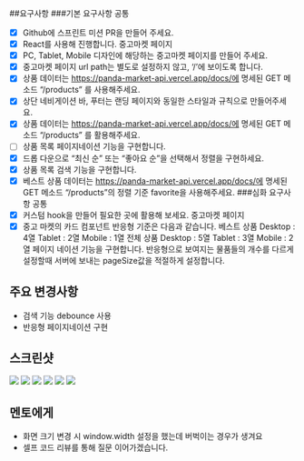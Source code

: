 ##요구사항 ###기본 요구사항
공통

- [x] Github에 스프린트 미션 PR을 만들어 주세요.
- [x] React를 사용해 진행합니다.
      중고마켓 페이지
- [x] PC, Tablet, Mobile 디자인에 해당하는 중고마켓 페이지를 만들어 주세요.
- [x] 중고마켓 페이지 url path는 별도로 설정하지 않고, ‘/’에 보이도록 합니다.
- [x] 상품 데이터는 https://panda-market-api.vercel.app/docs/에 명세된 GET 메소드 “/products” 를 사용해주세요.
- [x] 상단 네비게이션 바, 푸터는 랜딩 페이지와 동일한 스타일과 규칙으로 만들어주세요.
- [x] 상품 데이터는 https://panda-market-api.vercel.app/docs/에 명세된 GET 메소드 “/products” 를 활용해주세요.
- [ ] 상품 목록 페이지네이션 기능을 구현합니다.
- [x] 드롭 다운으로 “최신 순” 또는 “좋아요 순”을 선택해서 정렬을 구현하세요.
- [x] 상품 목록 검색 기능을 구현합니다.
- [x] 베스트 상품 데이터는 https://panda-market-api.vercel.app/docs/에 명세된 GET 메소드 “/products”의 정렬 기준 favorite을 사용해주세요. ###심화 요구사항
      공통
- [x] 커스텀 hook을 만들어 필요한 곳에 활용해 보세요.
      중고마켓 페이지
- [x] 중고 마켓의 카드 컴포넌트 반응형 기준은 다음과 같습니다.
      베스트 상품
      Desktop : 4열
      Tablet : 2열
      Mobile : 1열
      전체 상품
      Desktop : 5열
      Tablet : 3열
      Mobile : 2열
      페이지 네이션 기능을 구현합니다.
      반응형으로 보여지는 물품들의 개수를 다르게 설정할때 서버에 보내는 pageSize값을 적절하게 설정합니다.

## 주요 변경사항

- 검색 기능 debounce 사용
- 반응형 페이지네이션 구현

## 스크린샷

<a href='https://ifh.cc/v-7fC6aV.aPaG8H.VNw4vd.GwW7ys.9mXJOT.TVK3kq' target='_blank'><img src='https://ifh.cc/g/7fC6aV.jpg' border='0'></a>
<a href='https://ifh.cc/v-7fC6aV.aPaG8H.VNw4vd.GwW7ys.9mXJOT.TVK3kq' target='_blank'><img src='https://ifh.cc/g/aPaG8H.jpg' border='0'></a>
<a href='https://ifh.cc/v-7fC6aV.aPaG8H.VNw4vd.GwW7ys.9mXJOT.TVK3kq' target='_blank'><img src='https://ifh.cc/g/VNw4vd.jpg' border='0'></a>
<a href='https://ifh.cc/v-7fC6aV.aPaG8H.VNw4vd.GwW7ys.9mXJOT.TVK3kq' target='_blank'><img src='https://ifh.cc/g/GwW7ys.jpg' border='0'></a>
<a href='https://ifh.cc/v-7fC6aV.aPaG8H.VNw4vd.GwW7ys.9mXJOT.TVK3kq' target='_blank'><img src='https://ifh.cc/g/9mXJOT.jpg' border='0'></a>
<a href='https://ifh.cc/v-7fC6aV.aPaG8H.VNw4vd.GwW7ys.9mXJOT.TVK3kq' target='_blank'><img src='https://ifh.cc/g/TVK3kq.jpg' border='0'></a>

## 멘토에게

- 화면 크기 변경 시 window.width 설정을 했는데 버벅이는 경우가 생겨요
- 셀프 코드 리뷰를 통해 질문 이어가겠습니다.
